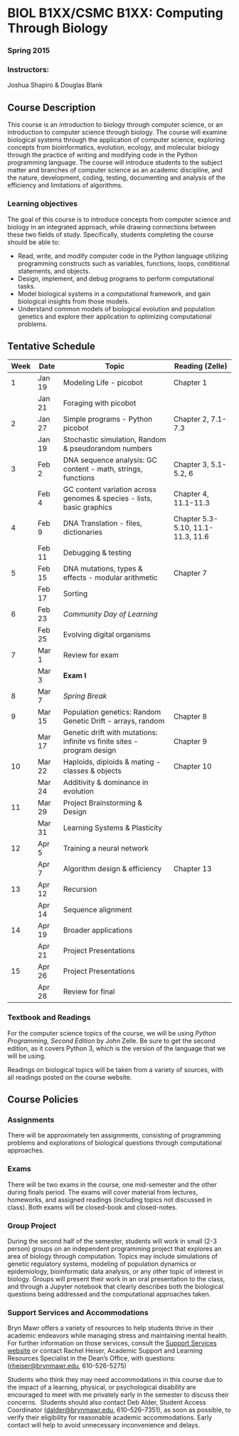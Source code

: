 # BIOL B1XX/CSMC B1XX: Computing Through Biology
### Spring 2015

### Instructors:
Joshua Shapiro & Douglas Blank

## Course Description

This course is an introduction to biology through computer science, or an introduction to computer science through biology. The course will examine biological systems through the application of computer science, exploring concepts from bioinformatics, evolution, ecology, and molecular biology through the practice of writing and modifying code in the Python programming language. The course will introduce students to the subject matter and branches of computer science as an academic discipline, and the nature, development, coding, testing, documenting and analysis of the efficiency and limitations of algorithms.

### Learning objectives
The goal of this course is to introduce concepts from computer science and biology in an integrated approach, while drawing connections between these two fields of study. Specifically, students completing the course should be able to:
 
* Read, write, and modify computer code in the Python language utilizing programming constructs such as variables, functions, loops, conditional statements, and objects. 
* Design, implement, and debug programs to perform computational tasks.
* Model biological systems in a computational framework, and gain biological insights from those models.
* Understand common models of biological evolution and population genetics and explore their application to optimizing computational problems.


## Tentative Schedule

 Week | Date   | Topic                          |Reading (Zelle)
------|--------|--------------------------------|-------------
1     | Jan 19 | Modeling Life - picobot        | Chapter 1
      | Jan 21 | Foraging with picobot          |
2     | Jan 27 | Simple programs - Python picobot | Chapter 2, 7.1-7.3
      | Jan 19 | Stochastic simulation, Random & pseudorandom numbers  |
3     | Feb 2  | DNA sequence analysis: GC content -  math, strings, functions | Chapter 3, 5.1-5.2, 6
      | Feb 4  | GC content variation across genomes & species - lists, basic graphics | Chapter 4, 11.1-11.3
4     | Feb 9  | DNA Translation - files, dictionaries | Chapter 5.3-5.10, 11.1-11.3, 11.6
      | Feb 11 | Debugging & testing            |
5     | Feb 15 | DNA mutations, types & effects - modular arithmetic | Chapter 7
      | Feb 17 | Sorting                        |
6     | Feb 23 | *Community Day of Learning*    |
      | Feb 25 | Evolving digital organisms     |
7     | Mar 1  | Review for exam                |
      | Mar 3  | **Exam I**                     |
8     | Mar 7  | *Spring Break*                 |
9     | Mar 15 | Population genetics: Random Genetic Drift - arrays, random  | Chapter 8 
      | Mar 17 | Genetic drift with mutations: infinite vs finite sites - program design | Chapter 9
10    | Mar 22 | Haploids, diploids & mating - classes & objects | Chapter 10
      | Mar 24 | Additivity & dominance in evolution |
11    | Mar 29 | Project Brainstorming & Design      |
      | Mar 31 | Learning Systems & Plasticity       |
12    | Apr 5  | Training a neural network           |
      | Apr 7  | Algorithm design & efficiency  | Chapter 13
13    | Apr 12 | Recursion                      |
      | Apr 14 | Sequence alignment             |
14    | Apr 19 | Broader applications           |
      | Apr 21 | Project Presentations          |
15    | Apr 26 | Project Presentations          |
      | Apr 28 | Review for final               |



### Textbook and Readings

For the computer science topics of the course, we will be using *Python Programming, Second Edition* by John Zelle. Be sure to get the second edition, as it covers Python 3, which is the version of the language that we will be using. 

Readings on biological topics will be taken from a variety of sources, with all readings posted on the course website.

## Course Policies

###  Assignments

There will be approximately ten assignments, consisting of programming problems and explorations of biological questions through computational approaches.

### Exams

There will be two exams in the course, one mid-semester and the other during finals period. The exams will cover material from lectures, homeworks, and assigned readings (including topics not discussed in class). Both exams will be closed-book and closed-notes.

### Group Project

During the second half of the semester, students will work in small (2-3 person) groups on an independent programming project that explores an area of biology through computation. Topics may include  simulations of genetic regulatory systems, modeling of population dynamics or epidemiology, bioinformatic data analysis, or any other topic of interest in biology. Groups will present their work in an oral presentation to the class, and through a Jupyter notebook that clearly describes both the biological questions being addressed and the computational approaches taken.


### Support Services and Accommodations

Bryn Mawr offers a variety of resources to help students thrive in their academic endeavors while managing stress and maintaining mental health. For further information on those services, consult the [Support Services website](http://www.brynmawr.edu/academicsupport/StudentSupportServices.html) or contact Rachel Heiser, Academic Support and Learning Resources Specialist in the Dean’s Office, with questions: ([rheiser@brynmawr.edu](mailto:rheiser@brynmawr.edu), 610-526-5275) 

Students who think they may need accommodations in this course due to the impact of a learning, physical, or psychological disability are encouraged to meet with me privately early in the semester to discuss their concerns.  Students should also contact Deb Alder, Student Access Coordinator ([dalder@brynmawr.edu](mailto:rdalder@brynmawr.edu), 610–526–7351), as soon as possible, to verify their eligibility for reasonable academic accommodations.  Early contact will help to avoid unnecessary inconvenience and delays.
